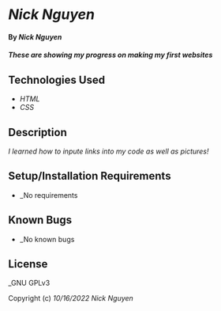 # _Nick Nguyen_

#### By _**Nick Nguyen**_

#### _These are showing my progress on making my first websites_

## Technologies Used

* _HTML_
* _CSS_


## Description

_I learned how to inpute links into my code as well as pictures!_

## Setup/Installation Requirements

* _No requirements


## Known Bugs

* _No known bugs

## License

_GNU GPLv3

Copyright (c) _10/16/2022 Nick Nguyen_